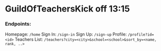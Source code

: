 # GuildOfTeachersKick off 13:15



### Endpoints:

Homepage: `/home`
Sign In: `/sign-in`
Sign Up: `/sign-up`
Profile: `/profile?id=<id>`
Teachers List: `/teachers?city=<city>&school=<school>&sort_by=<name, rank, ..>`
